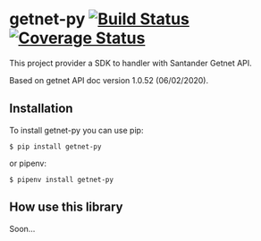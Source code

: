 getnet-py [![Build Status](https://travis-ci.org/ramon/getnet-py.svg?branch=master)](https://travis-ci.org/ramon/getnet-py) [![Coverage Status](https://coveralls.io/repos/github/ramon/getnet-py/badge.svg?branch=master)](https://coveralls.io/github/ramon/getnet-py?branch=master)
=========

This project provider a SDK to handler with Santander Getnet API.

Based on getnet API doc version 1.0.52 (06/02/2020).

Installation
------------

To install getnet-py you can use pip:

    $ pip install getnet-py

or pipenv:

    $ pipenv install getnet-py

    
How use this library
--------------------

Soon...
